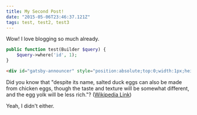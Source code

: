 ```yaml
---
title: My Second Post!
date: "2015-05-06T23:46:37.121Z"
tags: test, test2, test3
---
```



Wow! I love blogging so much already.

```php
public function test(Builder $query) {
    $query->where('id', 1);
}
```


```html
<div id="gatsby-announcer" style="position:absolute;top:0;width:1px;height:1px;padding:0;overflow:hidden;clip:rect(0, 0, 0, 0);white-space:nowrap;border:0" aria-live="assertive" aria-atomic="true">Navigated to Carnou</div>
```

Did you know that "despite its name, salted duck eggs can also be made from
chicken eggs, though the taste and texture will be somewhat different, and the
egg yolk will be less rich."?
([Wikipedia Link](https://en.wikipedia.org/wiki/Salted_duck_egg))

Yeah, I didn't either.
